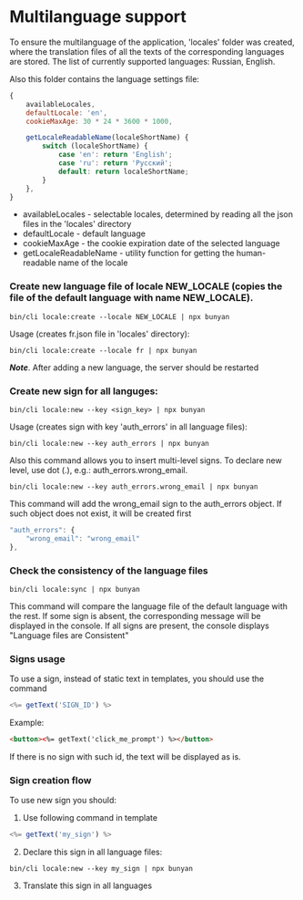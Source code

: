 # Multilanguage support

To ensure the multilanguage of the application, 'locales' folder was created, where the translation files of 
all the texts of the corresponding languages ​​are stored. The list of currently supported languages:
Russian, English.

Also this folder contains the language settings file:
```javascript
{
	availableLocales,
	defaultLocale: 'en',
	cookieMaxAge: 30 * 24 * 3600 * 1000,

	getLocaleReadableName(localeShortName) {
		switch (localeShortName) {
			case 'en': return 'English';
			case 'ru': return 'Русский';
			default: return localeShortName;
		}
	},
}
```

- availableLocales - selectable locales, determined by reading all the json files in the 'locales' directory
- defaultLocale - default language
- cookieMaxAge - the cookie expiration date of the selected language
- getLocaleReadableName - utility function for getting the human-readable name of the locale


### Create new language file of locale NEW_LOCALE (copies the file of the default language with name NEW_LOCALE).
```console
bin/cli locale:create --locale NEW_LOCALE | npx bunyan 
```
Usage (creates fr.json file in 'locales' directory):
```console
bin/cli locale:create --locale fr | npx bunyan
```
__*Note*__. After adding a new language, the server should be restarted

### Create new sign for all languges:
```console
bin/cli locale:new --key <sign_key> | npx bunyan
```
Usage (creates sign with key 'auth_errors' in all language files):
```console
bin/cli locale:new --key auth_errors | npx bunyan
```
Also this command allows you to insert multi-level signs. To declare new level, use dot (.), e.g.:  auth_errors.wrong_email. 
```console
bin/cli locale:new --key auth_errors.wrong_email | npx bunyan
```
This command will add the wrong_email sign to the auth_errors object. If such object does not exist, it will be created first
```javascript
"auth_errors": {
    "wrong_email": "wrong_email"
},
```

### Check the consistency of the language files
```console
bin/cli locale:sync | npx bunyan
```
This command will compare the language file of the default language with the rest. If some sign is absent, the corresponding message will be displayed in the console. If all signs are present, the console displays "Language files are Consistent"


### Signs usage
To use a sign, instead of static text in templates, you should use the command
```javascript
<%= getText('SIGN_ID') %>
```
Example:
```html
<button><%= getText('click_me_prompt') %></button>
```
If there is no sign with such id, the text will be displayed as is.

### Sign creation flow
To use new sign you should:
1. Use following command in template
```javascript
<%= getText('my_sign') %>
```
2. Declare this sign in all language files:
```console
bin/cli locale:new --key my_sign | npx bunyan
```
3. Translate this sign in all languages 
